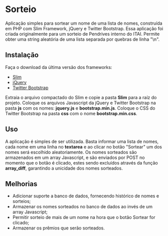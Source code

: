 Sorteio
=======

Aplicação simples para sortear um nome de uma lista de nomes, construída em PHP com Slim Framework, jQuery e Twitter Bootstrap. Essa aplicação foi criada originalmente para um sorteio de Pendrives interno do ITAI. Permite obter uma string aleatória de uma lista separada por quebras de linha "\n".

## Instalação

Faça o download da última versão dos frameworks:

* [Slim](http://www.slimframework.com/install)
* [jQuery](http://jquery.com)
* [Twitter Bootstrap](http://twitter.github.com/bootstrap/)

Extraia o arquivo compactado do Slim e copie a pasta **Slim** para a raíz do projeto. Coloque os arquivos Javascript da jQuery e Twitter Bootstrap na pasta **js** com os nomes: **jquery.js** e **bootstrap.min.js**. Coloque o CSS do Twitter Bootstrap na pasta **css** com o nome **bootstrap.min.css**.

## Uso

A aplicação é simples de ser utilizada. Basta informar uma lista de nomes, cada nome em uma linha no **textarea** e ao clicar no botão "Sortear" um dos nomes será escolhido aleatoriamente. Os nomes sorteados são armazenados em um array Javascript, e são enviados por POST no momento que o botão é clicado, estes sendo excluídos através da função **array_diff**, garantindo a unicidade dos nomes sorteados.

## Melhorias

* Adicionar suporte a banco de dados, fornecendo histórico de nomes e sorteios;
* Armazenar os nomes sorteados no banco de dados ao invés de um array Javascript;
* Permitir sorteio de mais de um nome na hora que o botão Sortear for clicado;
* Armazenar os prêmios que serão sorteados.
